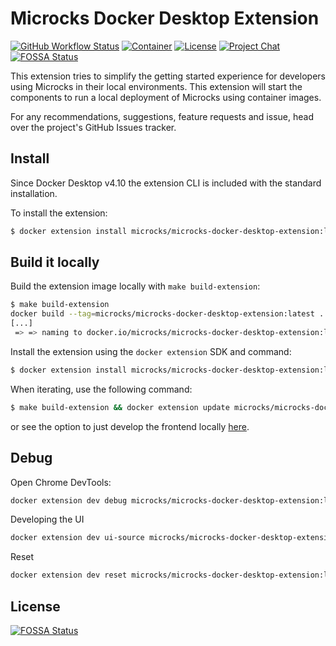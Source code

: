 # Microcks Docker Desktop Extension

[![GitHub Workflow Status](https://img.shields.io/github/actions/workflow/status/microcks/microcks-docker-desktop-extension/build-verify.yml?branch=main&logo=github&style=for-the-badge)](https://github.com/microcks/microcks-docker-desktop-extension/actions)
[![Container](https://img.shields.io/docker/v/microcks/microcks-docker-desktop-extension?sort=semver&color=blue&logo=docker&style=for-the-badge&label=Docker.io)](https://hub.docker.com/r/microcks/microcks-docker-desktop-extension/tags)
[![License](https://img.shields.io/github/license/microcks/microcks?style=for-the-badge&logo=apache)](https://www.apache.org/licenses/LICENSE-2.0)
[![Project Chat](https://img.shields.io/badge/discord-microcks-pink.svg?color=7289da&style=for-the-badge&logo=discord)](https://microcks.io/discord-invite/)
[![FOSSA Status](https://app.fossa.com/api/projects/git%2Bgithub.com%2Fmicrocks%2Fmicrocks-docker-desktop-extension.svg?type=shield)](https://app.fossa.com/projects/git%2Bgithub.com%2Fmicrocks%2Fmicrocks-docker-desktop-extension?ref=badge_shield)

This extension tries to simplify the getting started experience for developers using Microcks in their local environments. This extension will start the components to run a local deployment of Microcks using container images.

For any recommendations, suggestions, feature requests and issue, head over the project's GitHub Issues tracker.

## Install

Since Docker Desktop v4.10 the extension CLI is included with the standard installation.

To install the extension:

```bash
$ docker extension install microcks/microcks-docker-desktop-extension:latest
```

## Build it locally

Build the extension image locally with `make build-extension`:

```sh
$ make build-extension
docker build --tag=microcks/microcks-docker-desktop-extension:latest .
[...]
 => => naming to docker.io/microcks/microcks-docker-desktop-extension:latest
```

Install the extension using the `docker extension` SDK and command:

```sh
$ docker extension install microcks/microcks-docker-desktop-extension:latest
```

When iterating, use the following command:

```sh
$ make build-extension && docker extension update microcks/microcks-docker-desktop-extension:latest -f
```

or see the option to just develop the frontend locally [here](https://docs.docker.com/desktop/extensions-sdk/dev/test-debug/#hot-reloading-whilst-developing-the-ui).

## Debug

Open Chrome DevTools:

```sh
docker extension dev debug microcks/microcks-docker-desktop-extension:latest
```

Developing the UI

```sh
docker extension dev ui-source microcks/microcks-docker-desktop-extension:latest http://localhost:3000
```

Reset

```sh
docker extension dev reset microcks/microcks-docker-desktop-extension:latest
```



## License
[![FOSSA Status](https://app.fossa.com/api/projects/git%2Bgithub.com%2Fmicrocks%2Fmicrocks-docker-desktop-extension.svg?type=large)](https://app.fossa.com/projects/git%2Bgithub.com%2Fmicrocks%2Fmicrocks-docker-desktop-extension?ref=badge_large)